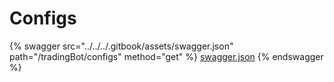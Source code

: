 # Configs

{% swagger src="../../../.gitbook/assets/swagger.json" path="/tradingBot/configs" method="get" %}
[swagger.json](../../../.gitbook/assets/swagger.json)
{% endswagger %}
